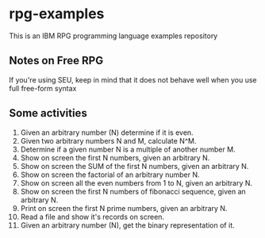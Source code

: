 # rpg-examples

This is an IBM RPG programming language examples repository

## Notes on Free RPG

If you're using SEU, keep in mind that it does not behave well when you use full free-form syntax

## Some activities

1. Given an arbitrary number (N) determine if it is even.
1. Given two arbitrary numbers N and M, calculate N^M.
1. Determine if a given number N is a multiple of another number M.
1. Show on screen the first N numbers, given an arbitrary N.
1. Show on screen the SUM of the first N numbers, given an arbitrary N.
1. Show on screen the factorial of an arbitrary number N.
1. Show on screen all the even numbers from 1 to N, given an arbitrary N.
1. Show on screen the first N numbers of fibonacci sequence, given an arbitrary N.
1. Print on screen the first N prime numbers, given an arbitrary N.
1. Read a file and show it's records on screen.
1. Given an arbitrary number (N), get the binary representation of it.
